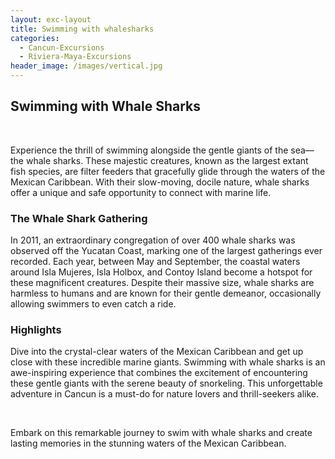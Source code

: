 ```yaml
---
layout: exc-layout
title: Swimming with whalesharks
categories:
  - Cancun-Excursions
  - Riviera-Maya-Excursions
header_image: /images/vertical.jpg
---
```

## Swimming with Whale Sharks

&nbsp;

Experience the thrill of swimming alongside the gentle giants of the sea—the whale sharks. These majestic creatures, known as the largest extant fish species, are filter feeders that gracefully glide through the waters of the Mexican Caribbean. With their slow-moving, docile nature, whale sharks offer a unique and safe opportunity to connect with marine life.

### The Whale Shark Gathering

In 2011, an extraordinary congregation of over 400 whale sharks was observed off the Yucatan Coast, marking one of the largest gatherings ever recorded. Each year, between May and September, the coastal waters around Isla Mujeres, Isla Holbox, and Contoy Island become a hotspot for these magnificent creatures. Despite their massive size, whale sharks are harmless to humans and are known for their gentle demeanor, occasionally allowing swimmers to even catch a ride.

### Highlights

Dive into the crystal-clear waters of the Mexican Caribbean and get up close with these incredible marine giants. Swimming with whale sharks is an awe-inspiring experience that combines the excitement of encountering these gentle giants with the serene beauty of snorkeling. This unforgettable adventure in Cancun is a must-do for nature lovers and thrill-seekers alike.

&nbsp;

Embark on this remarkable journey to swim with whale sharks and create lasting memories in the stunning waters of the Mexican Caribbean.

